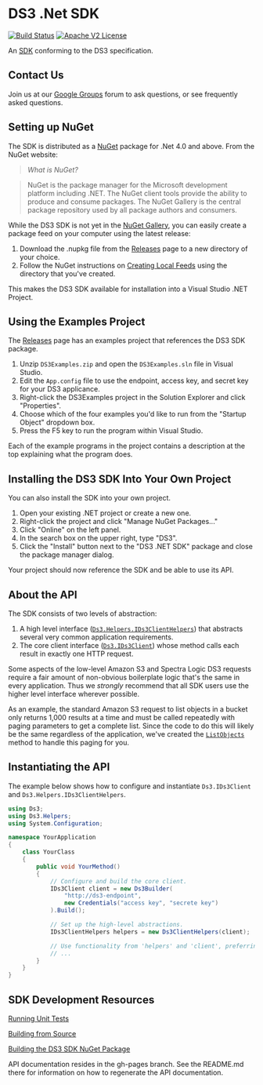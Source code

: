 # DS3 .Net SDK

[![Build Status](https://travis-ci.org/SpectraLogic/ds3_net_sdk.svg?branch=v1.2.3)](https://travis-ci.org/SpectraLogic/ds3_net_sdk)
[![Apache V2 License](http://img.shields.io/badge/license-Apache%20V2-blue.svg)](https://github.com/SpectraLogic/ds3_net_sdk/blob/master/LICENSE.md)

An [SDK](http://en.wikipedia.org/wiki/Software_development_kit) conforming to
the DS3 specification.

## Contact Us

Join us at our [Google Groups](https://groups.google.com/d/forum/spectralogicds3-sdks) forum to ask questions, or see frequently asked questions.

## Setting up NuGet

The SDK is distributed as a [NuGet](http://www.nuget.org) package for .Net 4.0
and above. From the NuGet website:

> *What is NuGet?*

> NuGet is the package manager for the Microsoft development platform including
> .NET. The NuGet client tools provide the ability to produce and consume
> packages. The NuGet Gallery is the central package repository used by all
> package authors and consumers.

While the DS3 SDK is not yet in the [NuGet
Gallery](http://www.nuget.org/packages), you can easily create a package feed
on your computer using the latest release:

1. Download the .nupkg file from the [Releases](../../releases) page to a new
   directory of your choice.
2. Follow the NuGet instructions on [Creating Local Feeds](http://docs.nuget.org/docs/creating-packages/hosting-your-own-nuget-feeds#Creating_Local_Feeds)
   using the directory that you've created.

This makes the DS3 SDK available for installation into a Visual Studio .NET
Project.

## Using the Examples Project

The [Releases](../../releases) page has an examples project that references the
DS3 SDK package.

1. Unzip `DS3Examples.zip` and open the `DS3Examples.sln` file in Visual
   Studio.
2. Edit the `App.config` file to use the endpoint, access key, and secret key
   for your DS3 applicance.
3. Right-click the DS3Examples project in the Solution Explorer and click
   "Properties".
4. Choose which of the four examples you'd like to run from the "Startup
   Object" dropdown box.
5. Press the F5 key to run the program within Visual Studio.

Each of the example programs in the project contains a description at the top
explaining what the program does.

## Installing the DS3 SDK Into Your Own Project

You can also install the SDK into your own project.

1. Open your existing .NET project or create a new one.
2. Right-click the project and click "Manage NuGet Packages..."
3. Click "Online" on the left panel.
4. In the search box on the upper right, type "DS3".
5. Click the "Install" button next to the "DS3 .NET SDK" package and close the
   package manager dialog.

Your project should now reference the SDK and be able to use its API.

## About the API

The SDK consists of two levels of abstraction:

1. A high level interface
   ([`Ds3.Helpers.IDs3ClientHelpers`](http://spectralogic.github.io/ds3_net_sdk/3.0.0/interface_ds3_1_1_helpers_1_1_i_ds3_client_helpers.html))
   that abstracts several very common application requirements.
2. The core client interface
   ([`Ds3.IDs3Client`](http://spectralogic.github.io/ds3_net_sdk/3.0.0/interface_ds3_1_1_i_ds3_client.html))
   whose method calls each result in exactly one HTTP request.


Some aspects of the low-level Amazon S3 and Spectra Logic DS3 requests require
a fair amount of non-obvious boilerplate logic that's the same in every
application. Thus we _strongly_ recommend that all SDK users use the higher
level interface wherever possible.

As an example, the standard Amazon S3 request to list objects in a bucket only
returns 1,000 results at a time and must be called repeatedly with paging
parameters to get a complete list. Since the code to do this will likely be the
same regardless of the application, we've created the
[`ListObjects`](http://spectralogic.github.io/ds3_net_sdk/3.0.0/interface_ds3_1_1_helpers_1_1_i_ds3_client_helpers.html#aa5255c4e1bc7b4fe515dea0e6d519147)
method to handle this paging for you.

## Instantiating the API

The example below shows how to configure and instantiate `Ds3.IDs3Client` and
`Ds3.Helpers.IDs3ClientHelpers`.

```csharp
using Ds3;
using Ds3.Helpers;
using System.Configuration;

namespace YourApplication
{
    class YourClass
    {
        public void YourMethod()
        {
            // Configure and build the core client.
            IDs3Client client = new Ds3Builder(
                "http://ds3-endpoint",
                new Credentials("access key", "secrete key")
            ).Build();

            // Set up the high-level abstractions.
            IDs3ClientHelpers helpers = new Ds3ClientHelpers(client);

            // Use functionality from 'helpers' and 'client', preferring 'helpers'.
            // ...
        }
    }
}
```

## SDK Development Resources

[Running Unit Tests](../../wiki/Running-Unit-Tests)

[Building from Source](../../wiki/Building-from-Source)

[Building the DS3 SDK NuGet Package](../../wiki/Building-the-DS3-SDK-NuGet-package)

API documentation resides in the gh-pages branch. See the README.md there for information on how to regenerate the API documentation.

